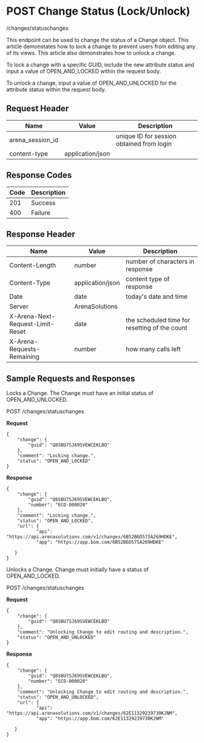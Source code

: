 # POST Change Status (Lock/Unlock)
/changes/statuschanges

This endpoint can be used  to change the status of a Change object. This article demonstates how to lock a change to prevent users from editing any of its views. This article also demonstrates how to unlock a change.

To lock a change with a specific GUID, include the new attribute status and input a value of OPEN_AND_LOCKED within the request body.

To unlock a change, input a value of OPEN_AND_UNLOCKED for the attribute status within the request body.

## Request Header

| Name<br> | Value<br> | Description<br> |
|  --- |  --- |  --- | 
| arena_session_id<br> |   | unique ID for session obtained from login<br> |
| content-type<br> | application/json<br> |   |

## Response Codes

| Code<br> | Description<br> |
|  --- |  --- | 
| 201<br> | Success<br> |
| 400<br> | Failure<br> |

## Response Header

| Name<br> | Value<br> | Description<br> |
|  --- |  --- |  --- | 
| Content-Length<br> | number<br> | number of characters in response<br> |
| Content-Type<br> | application/json<br> | content type of response<br> |
| Date<br> | date<br> | today's date and time<br> |
| Server<br> | ArenaSolutions<br> |   |
| X-Arena-Next-Request-Limit-Reset<br> | date<br> | the scheduled time for resetting of the count<br> |
| X-Arena-Requests-Remaining<br> | number<br> | how many calls left<br> |

## Sample Requests and Responses
Locks a Change. The Change must have an initial status of OPEN_AND_UNLOCKED.

POST /changes/statuschanges

**Request** 

```
{
    "change": {
        "guid": "Q8SBU7SJ69SVEWCEKLBO"
    },
    "comment": "Locking change.",
    "status": "OPEN_AND_LOCKED"
}
```
**Response** 

```
{
    "change": {
        "guid": "Q8SBU7SJ69SVEWCEKLBO",
        "number": "ECO-000020"
    },
    "comment": "Locking change.",
    "status": "OPEN_AND_LOCKED",
    "url": {
           "api": "https://api.arenasolutions.com/v1/changes/6B52B6D575A269HDKE",
           "app": "https://app.bom.com/6B52B6D575A269HDKE"

   }
}
```
Unlocks a Change. Change must initially have a status of OPEN_AND_LOCKED.

POST /changes/statuschanges

**Request** 

```
{
    "change": {
        "guid": "Q8SBU7SJ69SVEWCEKLBO"
    },
    "comment": "Unlocking Change to edit routing and description.",
    "status": "OPEN_AND_UNLOCKED"
}
```
**Response** 

```
{
    "change": {
        "guid": "Q8SBU7SJ69SVEWCEKLBO",
        "number": "ECO-000020"
    },
    "comment": "Unlocking Change to edit routing and description.",
    "status": "OPEN_AND_UNLOCKED",
    "url": {
           "api": "https://api.arenasolutions.com/v1/changes/62E11329239730KJNM",
           "app": "https://app.bom.com/62E11329239730KJNM"

   }
}
```
